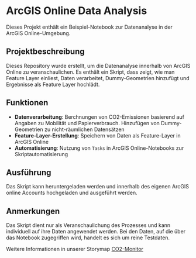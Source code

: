 # ArcGIS Online Data Analysis

Dieses Projekt enthält ein Beispiel-Notebook zur Datenanalyse in der ArcGIS Online-Umgebung.

## Projektbeschreibung

Dieses Repository wurde erstellt, um die Datenanalyse innerhalb von ArcGIS Online zu veranschaulichen. Es enthält ein Skript, dass zeigt, wie man Feature Layer einliest,  Daten verarbeitet, Dummy-Geometrien hinzufügt und Ergebnisse als Feature Layer hochlädt.

## Funktionen

- **Datenverarbeitung**: Berchnungen von CO2-Emissionen basierend auf Angaben zu Mobilität und Papierverbrauch. Hinzufügen von Dummy-Geometrien zu nicht-räumlichen Datensätzen
- **Feature-Layer-Erstellung**: Speichern von Daten als Feature-Layer in ArcGIS Online
- **Automatisierung**: Nutzung von `Tasks` in ArcGIS Online-Notebooks zur Skriptautomatisierung

## Ausführung

Das Skript kann heruntergeladen werden und innerhalb des eigenen ArcGIS online Accounts hochgeladen und ausgeführt werden.

## Anmerkungen

Das Skript dient nur als Veranschaulichung des Prozesses und kann individuell auf ihre Daten angewendet werden. Bei den Daten, auf die über das Notebook zugegriffen wird, handelt es sich um reine Testdaten. 

Weitere Informationen in unserer Storymap [CO2-Monitor](https://storymaps.arcgis.com/stories/41bfaf7261c642f49b60ad15a3e1a6dc)